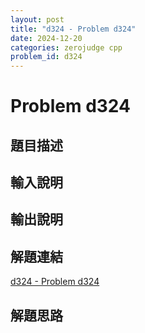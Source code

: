 ```yaml
---
layout: post
title: "d324 - Problem d324"
date: 2024-12-20
categories: zerojudge cpp
problem_id: d324
---
```


# Problem d324

## 題目描述



## 輸入說明



## 輸出說明



## 解題連結

[d324 - Problem d324](https://zerojudge.tw/ShowProblem?problemid=d324)

## 解題思路

